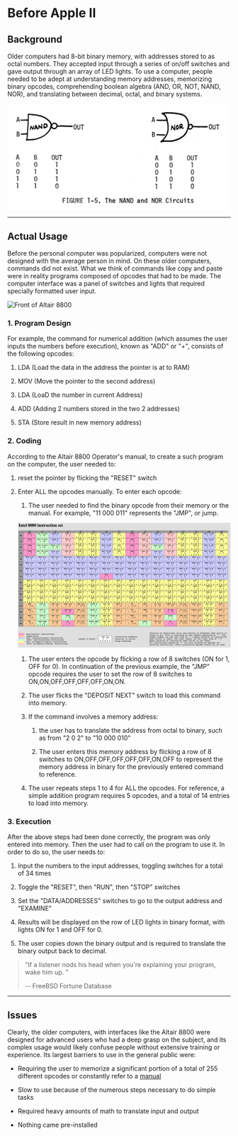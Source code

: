 # Before Apple II

## Background

Older computers had 8-bit binary memory, with addresses stored to as octal numbers. They accepted input through a series of on/off switches and gave output through an array of LED lights. To use a computer, people needed to be adept at understanding memory addresses, memorizing binary opcodes, comprehending boolean algebra (AND, OR, NOT, NAND, NOR), and translating between decimal, octal, and binary systems. 

![Boolean Logic in Altair 8800 Operator's Manual](https://raw.githubusercontent.com/LivelyCarpet87/USH_BreakingBarriers/Sites/images/LogicGates.png "Boolean Logic")

---

## Actual Usage

Before the personal computer was popularized, computers were not designed with the average person in mind. On these older computers, commands did not exist. What we think of commands like copy and paste were in reality programs composed of opcodes that had to be made. The computer interface was a panel of switches and lights that required specially formatted user input. 

![Front of Altair 8800](https://upload.wikimedia.org/wikipedia/commons/thumb/b/b2/MITS_Altair_8800_Front_Panel.jpg/1598px-MITS_Altair_8800_Front_Panel.jpg)

### 1. Program Design

For example, the command for numerical addition (which assumes the user inputs the numbers before execution), known as "ADD" or "+", consists of the following opcodes:

1. LDA (Load the data in the address the pointer is at to RAM)

2. MOV (Move the pointer to the second address)

3. LDA (LoaD the number in current Address)

4. ADD (Adding 2 numbers stored in the two 2 addresses)

5. STA (Store result in new memory address)

### 2. Coding

According to the Altair 8800 Operator's manual, to create a such program on the computer, the user needed to:

1. reset the pointer by flicking the "RESET" switch

2. Enter ALL the opcodes manually. To enter each opcode:
   
   1. The user needed to find the binary opcode from their memory or the manual. For example, "11 000 011" represents the "JMP", or jump. 
   
   ![Opcodes](https://raw.githubusercontent.com/LivelyCarpet87/USH_BreakingBarriers/Sites/images/Intel8080Instructions.png)
   
   1. The user enters the opcode by flicking a row of 8 switches (ON for 1, OFF for 0). In continuation of the previous example, the "JMP" opcode requires the user to set the row of 8 switches to ON,ON,OFF,OFF,OFF,OFF,ON,ON. 
   
   2. The user flicks the "DEPOSIT NEXT" switch to load this command into memory. 
   
   3. If the command involves a memory address:
      
      1. the user has to translate the address from octal to binary, such as from "2 0 2" to "10 000 010"
      
      2. The user enters this memory address by flicking a row of 8 switches to ON,OFF,OFF,OFF,OFF,OFF,ON,OFF to represent the memory address in binary for the previously entered command to reference.
   
   4. The user repeats steps 1 to 4 for ALL the opcodes. For reference, a simple addition program requires 5 opcodes, and a total of  14 entries to load into memory. 

### 3. Execution

After the above steps had been done correctly, the program was only entered into memory. Then the user had to call on the program to use it. In order to do so, the user needs to:

1. Input the numbers to the input addresses, toggling switches for a total of 34 times

2. Toggle the "RESET", then "RUN", then "STOP" switches

3. Set the "DATA/ADDRESSES" switches to go to the output address and "EXAMINE"

4. Results will be displayed on the row of LED lights in binary format, with lights ON for 1 and OFF for 0. 

5. The user copies down the binary output and is required to translate the binary output back to decimal.  

> "If a listener nods his head when you're explaining your program, wake him up. "
> 
> -- FreeBSD Fortune Database

---

## Issues

Clearly, the older computers, with interfaces like the Altair 8800 were designed for advanced users who had a deep grasp on the subject, and its complex usage would likely confuse people without extensive training or experience. Its largest barriers to use in the general public were:

- Requiring the user to memorize a significant portion of a total of 255 different opcodes or constantly refer to a [manual](http://www.emulator101.com/reference/8080-by-opcode.html)

- Slow to use because of the numerous steps necessary to do simple tasks

- Required heavy amounts of math to translate input and output

- Nothing came pre-installed
